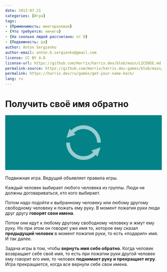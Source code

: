 ```yaml
---
date: 2013-07-21
categories: [Игра]
tags:
- {Применимость: многоразовая}
- {Что требуется: ничего}
- {На сколько людей рассчитано: от 8}
- {Подвижность: да}
author: Anton Sergienko
author-email: anton.b.sergienko@gmail.com
license: CC BY 4.0
license-url: https://github.com/Harrix/harrix.dev/blob/main/LICENSE.md
permalink-source: https://github.com/Harrix/harrix.dev-games/blob/main/get-your-name-back/get-your-name-back.md
permalink: https://harrix.dev/ru/games/get-your-name-back/
lang: ru
---
```


# Получить своё имя обратно

![Featured image](featured-image.svg)

Подвижная игра. Ведущий объявляет правила игры.

Каждый человек выбирает любого человека из группы. Люди не должны договариваться, кто кого выбирает.

Потом надо подойти к выбранному человеку или любому другому свободному человеку и пожать ему руку. В момент пожатия руки люди друг другу **говорят свои имена**.

Потом они идут к любому другому свободному человеку и жмут ему руку. Но при этом он говорит уже имя то, которое ему сказал **предыдущий человек** в момент пожатия руки, то есть «подарил» имя. И так далее.

Задача игры в том, чтобы **вернуть имя себе обратно**. Когда человек возвращает себе своё имя, то есть при пожатии руки другой человек ему говорит его имя, то человек **поднимает руку и прекращает игру**. Игра прекращается, когда все вернули себе свои имена.
